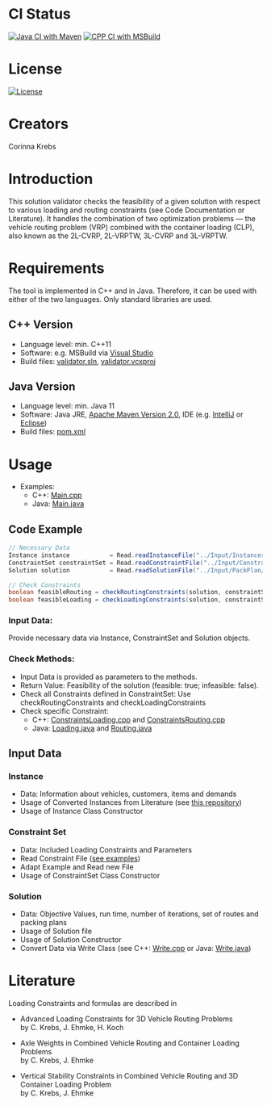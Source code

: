 # CI Status
[![Java CI with Maven](https://github.com/CorinnaKrebs/SolutionValidator/actions/workflows/maven.yml/badge.svg)](https://github.com/CorinnaKrebs/SolutionValidator/actions/workflows/maven.yml)
[![CPP CI with MSBuild](https://github.com/CorinnaKrebs/SolutionValidator/actions/workflows/msbuild.yml/badge.svg)](https://github.com/CorinnaKrebs/SolutionValidator/actions/workflows/msbuild.yml)

# License
[![License](https://img.shields.io/badge/License-Apache%202.0-blue.svg)](https://opensource.org/licenses/Apache-2.0)

# Creators
Corinna Krebs

# Introduction
This solution validator checks the feasibility of a given solution with respect to various loading and routing constraints (see Code Documentation or Literature).
It handles the combination of two optimization problems — the vehicle routing problem (VRP) combined with the container loading (CLP), also known as the 2L-CVRP, 2L-VRPTW, 3L-CVRP and 3L-VRPTW.

# Requirements
The tool is implemented in C++ and in Java. Therefore, it can be used with either of the two languages.
Only standard libraries are used.

## C++ Version
* Language level: min. C++11
* Software: e.g. MSBuild via [Visual Studio](https://visualstudio.microsoft.com/de/)
* Build files: [validator.sln](https://github.com/CorinnaKrebs/SolutionValidator/blob/master/cpp/Validator/Validator.sln), [validator.vcxproj](https://github.com/CorinnaKrebs/SolutionValidator/blob/master/cpp/Validator/Validator.vcxproj)

## Java Version
* Language level: min. Java 11
* Software: Java JRE, [Apache Maven Version 2.0](https://maven.apache.org/), IDE (e.g. [IntelliJ](https://www.jetbrains.com/de-de/idea/) or [Eclipse](https://www.eclipse.org/downloads/))
* Build files: [pom.xml](https://github.com/CorinnaKrebs/SolutionValidator/blob/master/java/pom.xml)

# Usage
* Examples: 
  * C++: [Main.cpp](https://github.com/CorinnaKrebs/SolutionValidator/blob/master/cpp/Validator/Main.cpp)
  * Java: [Main.java](https://github.com/CorinnaKrebs/SolutionValidator/blob/master/java/src/main/java/com/threedimensionalloadingcvrp/validator/Main.java)

## Code Example

```Java
// Necessary Data
Instance instance           = Read.readInstanceFile("../Input/Instances/Krebs_Ehmke_Koch_2020/001_n020_m200_bt3.txt");
ConstraintSet constraintSet = Read.readConstraintFile("../Input/Constraint_Sets/P1.txt");
Solution solution           = Read.readSolutionFile("../Input/PackPlan/001_n020_m200_bt3_P1_1.txt", instance);

// Check Constraints
boolean feasibleRouting = checkRoutingConstraints(solution, constraintSet, instance);
boolean feasibleLoading = checkLoadingConstraints(solution, constraintSet, instance);
```

### Input Data: 
Provide necessary data via Instance, ConstraintSet and Solution objects.

### Check Methods: 
* Input Data is provided as parameters to the methods. 
* Return Value: Feasibility of the solution (feasible: true; infeasible: false). 
* Check all Constraints defined in ConstraintSet: Use checkRoutingConstraints and checkLoadingConstraints
* Check specific Constraint: 
    * C++: [ConstraintsLoading.cpp](https://github.com/CorinnaKrebs/SolutionValidator/blob/master/cpp/Validator/ConstraintsLoading.cpp) and [ConstraintsRouting.cpp](https://github.com/CorinnaKrebs/SolutionValidator/blob/master/cpp/Validator/ConstraintsRouting.cpp)
    * Java: [Loading.java](https://github.com/CorinnaKrebs/SolutionValidator/blob/master/java/src/main/java/com/threedimensionalloadingcvrp/validator/constraints/Loading.java) and [Routing.java](https://github.com/CorinnaKrebs/SolutionValidator/blob/master/java/src/main/java/com/threedimensionalloadingcvrp/validator/constraints/Routing.java)

## Input Data

### Instance
* Data: Information about vehicles, customers, items and demands
* Usage of Converted Instances from Literature (see [this repository](https://github.com/CorinnaKrebs/Instances))
* Usage of Instance Class Constructor 

### Constraint Set
* Data: Included Loading Constraints and Parameters
* Read Constraint File ([see examples](https://github.com/CorinnaKrebs/SolutionValidator/tree/master/Input/Constraint_Sets))
* Adapt Example and Read new File
* Usage of ConstraintSet Class Constructor

### Solution
* Data: Objective Values, run time, number of iterations, set of routes and packing plans
* Usage of Solution file 
* Usage of Solution Constructor 
* Convert Data via Write Class (see C++: [Write.cpp](https://github.com/CorinnaKrebs/SolutionValidator/blob/master/cpp/Validator/Write.cpp) or Java: [Write.java](https://github.com/CorinnaKrebs/SolutionValidator/blob/master/java/src/main/java/com/threedimensionalloadingcvrp/validator/Write.java))

# Literature
Loading Constraints and formulas are described in

* Advanced Loading Constraints for 3D Vehicle Routing Problems <br>
by C. Krebs, J. Ehmke, H. Koch

* Axle Weights in Combined Vehicle Routing and Container Loading Problems <br>
by C. Krebs, J. Ehmke

* Vertical Stability Constraints in Combined Vehicle Routing and 3D Container Loading Problem <br>
by C. Krebs, J. Ehmke



